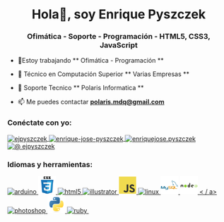 <h1 align = "center"> Hola👋, soy Enrique Pyszczek </h1>
<h3 align = "center"> Ofimática - Soporte - Programación - HTML5, CSS3, JavaScript </h3>

- 🔭Estoy trabajando ** Ofimática - Programación **

- 👯 Técnico en Computación Superior ** Varias Empresas **

- 🤝 Soporte Tecnico ** Polaris Informatica **

- 📫 Me puedes contactar **polaris.mdq@gmail.com**

<h3 align = "left"> Conéctate con yo: </h3>
<p align = "left">
<a href="https://twitter.com/ejpyszczek" target="blank"> <img align = "center" src = "https: // raw .githubusercontent.com / rahuldkjain / github-profile-readme-generator / master / src / images / icons / Social / twitter.svg "alt =" ejpyszczek "height ="30 "de ancho =" 40 "/> </a>
<a href="https://linkedin.com/in/enrique-jose-pyszczek" target="blank"> <img align = "center" src = "https://raw.githubusercontent.com/rahuldkjain/github -profile-readme-generator / master / src / images / icons / Social / linked-in-alt.svg "alt =" enrique-jose-pyszczek "height =" 30 "width =" 40 "/> </a>
<a href="https://fb.com/enriquejose.pyszczek" target="blank"> <img align = "center" src = "https://raw.githubusercontent.com/rahuldkjain/github-profile-readme -generator / master / src / images / icons / Social / facebook.svg "alt =" enriquejose.pyszczek "height =" 30 "width =" 40 "/> </a>
<a href =" https: // medium .com / @ ejpyszczek "target =" blank "> <img align ="center "src =" https://raw.githubusercontent.com/rahuldkjain/github-profile-readme-generator/master/src/images/icons/Social/medium.svg "alt =" @ ejpyszczek "height =" 30 " width = "40" /> </a>
</p>

<h3 align = "left"> Idiomas y herramientas: </h3>
<p align = "left"> <a href="https://www.arduino.cc/" target="_blank" rel="noreferrer"> <img src = "https://cdn.worldvectorlogo.com/ logos / arduino-1.svg "alt =" arduino "width =" 40 "height =" 40 "/> </a> <a href =" https://www.w3schools.com/css/ "target =" _blank "rel =" noreferrer "> <img src =" https://raw.githubusercontent.com/devicons/devicon/master/icons/css3/css3-original-wordmark.svg "alt =" css3 "width =" 40 "height =" 40 "/> </a> <a href="https://www.w3.org/html/" target="_blank" rel="noreferrer"> <img src =" https: // raw.githubusercontent.com / devicons / devicon / master / icons / html5 / html5-original-wordmark.svg "alt =" html5 "width =" 40 "height =" 40 "/> </a> <a href =" https: // www.adobe.com/in/products/illustrator.html "target =" _ blank "rel =" noreferrer "> <img src =" https://www.vectorlogo.zone/logos/adobe_illustrator/adobe_illustrator-icon.svg " alt = "illustrator" width = "40" height = "40" /> </a> <a href = "https://developer.mozilla.org/en-US/docs/Web/JavaScript" target = "_ en blanco "rel =" noreferrer "> <img src =" https://raw.githubusercontent.com/devicons/devicon/master/icons/javascript/javascript-original.svg "alt =" javascript "width =" 40 "height = "40" /> </a> <a href="https://www.linux.org/" target="_blank" rel="noreferrer"> <img src = "https: //raw.githubusercontent .com / devicons / devicon / master / icons / linux / linux-original.svg "alt =" linux "width =" 40 "height =" 40 "/> </a> <a href =" https: // www .mysql.com / "target =" _ blank "rel =" noreferrer "> <img src =" https://raw.githubusercontent.com/devicons/devicon/master/icons/mysql/mysql-original-wordmark.svg " alt = "mysql" width = "40" height = "40" /> </a> <a href="https://nodejs.org" target="_blank" rel="noreferrer"> <img src = "https://raw.githubusercontent.com/devicons/devicon/master/icons/nodejs/nodejs-original-wordmark.svg" alt = "nodejs" width = "40" height = "40" /> < / a> <a href="https://www.photoshop.com/en" target="_blank" rel="noreferrer"> <img src = "https://raw.githubusercontent.com/devicons/devicon/ master / icons / photoshop / photoshop-line.svg "alt =" photoshop "width =" 40 "height =" 40 "/> </a> <a href =" https://www.python.org "target = "_blank" rel = "noreferrer"> <img src = "https://raw.githubusercontent.com/devicons/devicon/master/icons/python/python-original.svg" alt = "python" width = "40" altura = "40 "/> </a> <a href="https://www.ruby-lang.org/en/" target="_blank" rel="noreferrer"> <img src =" https: // raw. githubusercontent.com/devicons/devicon/master/icons/ruby/ruby-original.svg "alt =" ruby ​​"width =" 40 "height =" 40 "/> </a> </p>
